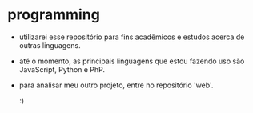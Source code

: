 # programming

- utilizarei esse repositório para fins acadêmicos e estudos acerca de outras linguagens.
- até o momento, as principais linguagens que estou fazendo uso são JavaScript, Python e PhP.
- para analisar meu outro projeto, entre no repositório 'web'.

  :)
